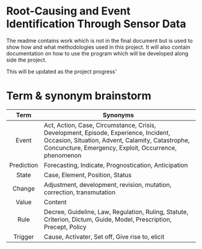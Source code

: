 # **Root-Causing and Event Identification Through Sensor Data**

The readme contains work which is not in the final document but is used to show how and what methodologies used in this project. It will also contain documentation on how to use the program which will be developed along side the project.

This will be updated as the project progress'

# Term & synonym brainstorm

| Term | Synonyms |
|:----:|----------|
| Event | Act, Action, Case, Circumstance, Crisis, Development, Episode, Experience, Incident, Occasion, Situation, Advent, Calamity, Catastrophe, Concuncture, Emergency, Exploit, Occurrence, phenomenon |
| Prediction | Forecasting, Indicate, Prognostication, Anticipation |
| State | Case, Element, Position, Status |
| Change | Adjustment, development, revision, mutation, correction, transmutation |
| Value | Content |
| Rule | Decree, Guideline, Law, Regulation, Ruling, Statute, Criterion, Dictum, Guide, Model, Prescription, Precept, Policy |
| Trigger | Cause, Activater, Set off, Give rise to, elicit |

